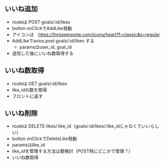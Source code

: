 ## いいね追加
- routeは POST goals/:id/likes
- button onClickでAddLike発動
- アイコンは　https://fontawesome.com/icons/heart?f=classic&s=regular
- AddLikeでaxios.post goals/:id/likes する
  - paramsはuser_id, goal_id
- 送信した後にいいね数取得する

## いいね数取得
- routeは GET goals/:id/likes
- like_idの数を取得
- フロントに返す

## いいね削除
- routeは DELETE likes/:like_id（goals/:id/likes/:like_idじゃなくていいらしい）
- button onClickでDeleteLike発動
 - paramsはlike_id
 - like_idを管理する方法は要検討（POST時にどこかで管理？）
 - いいね数取得
